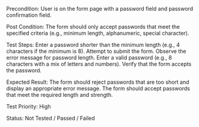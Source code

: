 
Precondition: User is on the form page with a password field and password confirmation field.

Post Condition: The form should only accept passwords that meet the specified criteria (e.g., minimum length, alphanumeric, special character).

Test Steps:
Enter a password shorter than the minimum length (e.g., 4 characters if the minimum is 8).
Attempt to submit the form.
Observe the error message for password length.
Enter a valid password (e.g., 8 characters with a mix of letters and numbers).
Verify that the form accepts the password.

Expected Result:
The form should reject passwords that are too short and display an appropriate error message.
The form should accept passwords that meet the required length and strength.

Test Priority: High

Status: Not Tested / Passed / Failed

